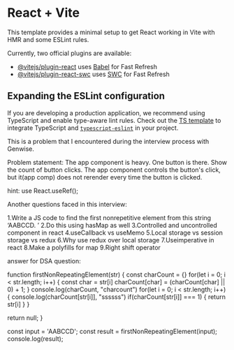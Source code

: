 # React + Vite

This template provides a minimal setup to get React working in Vite with HMR and some ESLint rules.

Currently, two official plugins are available:

- [@vitejs/plugin-react](https://github.com/vitejs/vite-plugin-react/blob/main/packages/plugin-react/README.md) uses [Babel](https://babeljs.io/) for Fast Refresh
- [@vitejs/plugin-react-swc](https://github.com/vitejs/vite-plugin-react-swc) uses [SWC](https://swc.rs/) for Fast Refresh

## Expanding the ESLint configuration

If you are developing a production application, we recommend using TypeScript and enable type-aware lint rules. Check out the [TS template](https://github.com/vitejs/vite/tree/main/packages/create-vite/template-react-ts) to integrate TypeScript and [`typescript-eslint`](https://typescript-eslint.io) in your project.



This is a problem that I encountered during the interview process with Genwise.

Problem statement: 
The app component is heavy. One button is there. Show the count of button clicks. The app component controls the button's click, but it(app comp) does not rerender every time the button is clicked. 

hint: use React.useRef();


Another questions faced in this interview: 

1.Write a JS code to find the first nonrepetitive element from this string ‘AABCCD. ’
2.Do this using hasMap as well
3.Controlled and uncontrolled component in react
4.useCallback vs useMemo
5.Local storage vs session storage vs redux
6.Why use redux over local storage
7.Useimperative in react
8.Make a polyfills for map
9.Right shift operator



answer for DSA question: 

 function firstNonRepeatingElement(str) {
  const charCount = {}
  for(let i = 0; i < str.length; i++) {
  const char = str[i]
  charCount[char] = (charCount[char] || 0) + 1;
  }
  console.log(charCount, "charcount")
  for(let i = 0; i < str.length; i++) {
  console.log(charCount[str[i]], "ssssss")
  if(charCount[str[i]] === 1) {
    return str[i]
    }
  }
  
  return null;
}

const input = 'AABCCD';
const result = firstNonRepeatingElement(input);
console.log(result);


